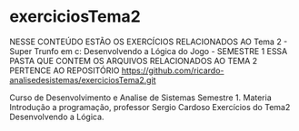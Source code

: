 # exerciciosTema2
NESSE CONTEÚDO ESTÃO OS EXERCÍCIOS RELACIONADOS AO Tema 2 - Super Trunfo em c: Desenvolvendo a Lógica do Jogo - SEMESTRE 1
ESSA PASTA QUE CONTEM OS ARQUIVOS RELACIONADOS AO TEMA 2 PERTENCE AO REPOSITÓRIO https://github.com/ricardo-analisedesistemas/exerciciosTema2.git

Curso de Desenvolvimento e Analise de Sistemas Semestre 1.
Materia Introdução a programação, professor Sergio Cardoso
Exercícios do Tema2 Desenvolvendo a Lógica.